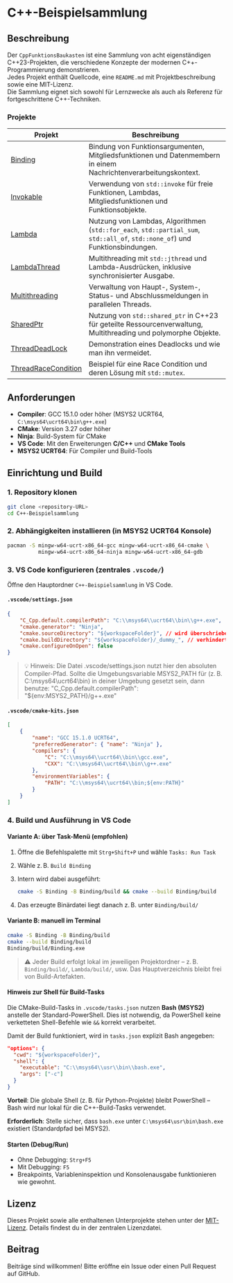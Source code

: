 # C++-Beispielsammlung

## Beschreibung
Der `CppFunktionsBaukasten` ist eine Sammlung von acht eigenständigen C++23-Projekten, die verschiedene Konzepte der modernen C++-Programmierung demonstrieren.  
Jedes Projekt enthält Quellcode, eine `README.md` mit Projektbeschreibung sowie eine MIT-Lizenz.  
Die Sammlung eignet sich sowohl für Lernzwecke als auch als Referenz für fortgeschrittene C++-Techniken.

### Projekte

| Projekt | Beschreibung |
|--------|--------------|
| [Binding](Binding/) | Bindung von Funktionsargumenten, Mitgliedsfunktionen und Datenmembern in einem Nachrichtenverarbeitungskontext. |
| [Invokable](Invokable/) | Verwendung von `std::invoke` für freie Funktionen, Lambdas, Mitgliedsfunktionen und Funktionsobjekte. |
| [Lambda](Lambda/) | Nutzung von Lambdas, Algorithmen (`std::for_each`, `std::partial_sum`, `std::all_of`, `std::none_of`) und Funktionsbindungen. |
| [LambdaThread](LambdaThread/) | Multithreading mit `std::jthread` und Lambda-Ausdrücken, inklusive synchronisierter Ausgabe. |
| [Multithreading](Multithreading/) | Verwaltung von Haupt-, System-, Status- und Abschlussmeldungen in parallelen Threads. |
| [SharedPtr](SharedPtr/) | Nutzung von `std::shared_ptr` in C++23 für geteilte Ressourcenverwaltung, Multithreading und polymorphe Objekte. |
| [ThreadDeadLock](ThreadDeadLock/) | Demonstration eines Deadlocks und wie man ihn vermeidet. |
| [ThreadRaceCondition](ThreadRaceCondition/) | Beispiel für eine Race Condition und deren Lösung mit `std::mutex`. |

## Anforderungen
- **Compiler**: GCC 15.1.0 oder höher (MSYS2 UCRT64, `C:\msys64\ucrt64\bin\g++.exe`)
- **CMake**: Version 3.27 oder höher
- **Ninja**: Build-System für CMake
- **VS Code**: Mit den Erweiterungen **C/C++** und **CMake Tools**
- **MSYS2 UCRT64**: Für Compiler und Build-Tools

## Einrichtung und Build

### 1. Repository klonen
```bash
git clone <repository-URL>
cd C++-Beispielsammlung
```

### 2. Abhängigkeiten installieren (in MSYS2 UCRT64 Konsole)

```bash
pacman -S mingw-w64-ucrt-x86_64-gcc mingw-w64-ucrt-x86_64-cmake \
          mingw-w64-ucrt-x86_64-ninja mingw-w64-ucrt-x86_64-gdb
```

### 3. VS Code konfigurieren (zentrales `.vscode/`)

Öffne den Hauptordner `C++-Beispielsammlung` in VS Code.

#### `.vscode/settings.json`

```json
{
    "C_Cpp.default.compilerPath": "C:\\msys64\\ucrt64\\bin\\g++.exe",
    "cmake.generator": "Ninja",
    "cmake.sourceDirectory": "${workspaceFolder}", // wird überschrieben
    "cmake.buildDirectory": "${workspaceFolder}/_dummy_", // verhindert globalen Build-Ordner
    "cmake.configureOnOpen": false
}
```
>💡 Hinweis: Die Datei .vscode/settings.json nutzt hier den absoluten Compiler-Pfad.
Sollte die Umgebungsvariable MSYS2_PATH für (z. B. C:\msys64\ucrt64\bin) in deiner Umgebung gesetzt sein, dann benutze:
>"C_Cpp.default.compilerPath": "${env:MSYS2_PATH}/g++.exe"
#### `.vscode/cmake-kits.json`

```json
[
    {
        "name": "GCC 15.1.0 UCRT64",
        "preferredGenerator": { "name": "Ninja" },
        "compilers": {
            "C": "C:\\msys64\\ucrt64\\bin\\gcc.exe",
            "CXX": "C:\\msys64\\ucrt64\\bin\\g++.exe"
        },
        "environmentVariables": {
            "PATH": "C:\\msys64\\ucrt64\\bin;${env:PATH}"
        }
    }
]
```

### 4. Build und Ausführung in VS Code

#### Variante A: über Task-Menü (empfohlen)

1. Öffne die Befehlspalette mit `Strg+Shift+P` und wähle `Tasks: Run Task`
2. Wähle z. B. `Build Binding`
3. Intern wird dabei ausgeführt:

   ```bash
   cmake -S Binding -B Binding/build && cmake --build Binding/build
   ```
4. Das erzeugte Binärdatei liegt danach z. B. unter `Binding/build/`

#### Variante B: manuell im Terminal

```bash
cmake -S Binding -B Binding/build
cmake --build Binding/build
Binding/build/Binding.exe
```

> ⚠️ Jeder Build erfolgt lokal im jeweiligen Projektordner – z. B. `Binding/build/`, `Lambda/build/`, usw.
> Das Hauptverzeichnis bleibt frei von Build-Artefakten.

#### Hinweis zur Shell für Build-Tasks

Die CMake-Build-Tasks in `.vscode/tasks.json` nutzen **Bash (MSYS2)** anstelle der Standard-PowerShell.
Dies ist notwendig, da PowerShell keine verketteten Shell-Befehle wie `&&` korrekt verarbeitet.

Damit der Build funktioniert, wird in `tasks.json` explizit Bash angegeben:

```json
"options": {
  "cwd": "${workspaceFolder}",
  "shell": {
    "executable": "C:\\msys64\\usr\\bin\\bash.exe",
    "args": ["-c"]
  }
}
```

**Vorteil**: Die globale Shell (z. B. für Python-Projekte) bleibt PowerShell – Bash wird nur lokal für die C++-Build-Tasks verwendet.

**Erforderlich**: Stelle sicher, dass `bash.exe` unter `C:\msys64\usr\bin\bash.exe` existiert (Standardpfad bei MSYS2).

#### Starten (Debug/Run)

* Ohne Debugging: `Strg+F5`
* Mit Debugging: `F5`
* Breakpoints, Variableninspektion und Konsolenausgabe funktionieren wie gewohnt.

## Lizenz

Dieses Projekt sowie alle enthaltenen Unterprojekte stehen unter der [MIT-Lizenz](LICENSE).
Details findest du in der zentralen Lizenzdatei.

## Beitrag

Beiträge sind willkommen!
Bitte eröffne ein Issue oder einen Pull Request auf GitHub.
